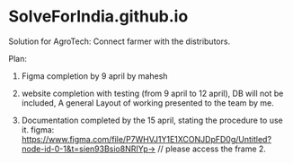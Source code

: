 # SolveForIndia.github.io

Solution for AgroTech: Connect farmer with the distributors.

Plan:

1. Figma completion by 9 april by mahesh

2. website completion with testing (from 9 april to 12 april), DB will not be included, A general Layout of working presented to the team by me.

3. Documentation completed by the 15 april, stating the procedure to use it. figma: https://www.figma.com/file/P7WHVJ1Y1E1XCONJDpFD0g/Untitled?node-id-0-1&t=sien93Bsio8NRIYp-> // please access the frame 2.
